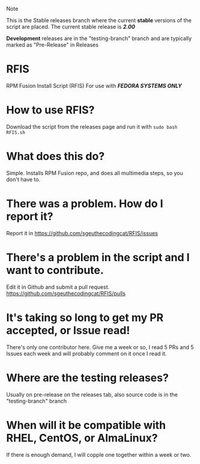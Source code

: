 > [!NOTE]
> This is the Stable releases branch where the current **stable** versions of the script are placed. The current stable release is ***2.00***
>
> **Development** releases are in the "testing-branch" branch and are typically marked as "Pre-Release" in Releases

# RFIS
RPM Fusion Install Script (RFIS) 
For use with ***FEDORA SYSTEMS ONLY***

# How to use RFIS?
Download the script from the releases page and run it with ``sudo bash RFIS.sh``

# What does this do?
Simple. Installs RPM Fusion repo, and does all multimedia steps, so you don't have to.

# There was a problem. How do I report it?
Report it in https://github.com/sgeuthecodingcat/RFIS/issues 

# There's a problem in the script and I want to contribute.
Edit it in Github and submit a pull request.
https://github.com/sgeuthecodingcat/RFIS/pulls

# It's taking so long to get my PR accepted, or Issue read!
There's only one contributor here. Give me a week or so, I read 5 PRs and 5 Issues each week and will probably comment on it once I read it.

# Where are the testing releases?
Usually on pre-release on the releases tab, also source code is in the "testing-branch" branch

# When will it be compatible with RHEL, CentOS, or AlmaLinux?
If there is enough demand, I will copple one together within a week or two.
